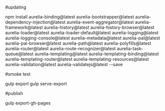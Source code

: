 #updating

npm install aurelia-binding@latest aurelia-bootstrapper@latest aurelia-dependency-injection@latest aurelia-event-aggregator@latest aurelia-framework@latest aurelia-history@latest aurelia-history-browser@latest aurelia-loader@latest aurelia-loader-default@latest aurelia-logging@latest aurelia-logging-console@latest aurelia-metadata@latest aurelia-pal@latest aurelia-pal-browser@latest aurelia-path@latest aurelia-polyfills@latest aurelia-router@latest aurelia-route-recognizer@latest aurelia-task-queue@latest aurelia-templating@latest aurelia-templating-binding@latest aurelia-templating-router@latest aurelia-templating-resources@latest aurelia-validation@latest aurelia-validatejs@latest --save

#smoke test

gulp export
gulp serve-export

#publish

gulp export-gh-pages
